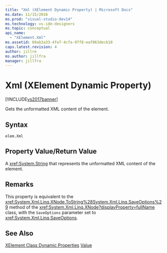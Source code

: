 ```yaml
---
title: "Xml (XElement Dynamic Property) | Microsoft Docs"
ms.date: 11/15/2016
ms.prod: "visual-studio-dev14"
ms.technology: vs-ide-designers
ms.topic: conceptual
api_name:
  - "XElement.Xml"
ms.assetid: 69ab2a33-4fe7-4cfa-97f8-eaf063decb18
caps.latest.revision: 4
author: jillre
ms.author: jillfra
manager: jillfra
---
```

# Xml (XElement Dynamic Property)
[!INCLUDE[vs2017banner](../includes/vs2017banner.md)]

Gets the unformatted XML content of the element.

## Syntax

```
elem.Xml
```

## Property Value/Return Value
 A <xref:System.String> that represents the unformatted XML content of the element.

## Remarks
 This property is equivalent to the <xref:System.Xml.Linq.XNode.ToString%28System.Xml.Linq.SaveOptions%29> method of the <xref:System.Xml.Linq.XNode?displayProperty=fullName> class, with the `SaveOptions` parameter set to <xref:System.Xml.Linq.SaveOptions>.

## See Also
 [XElement Class Dynamic Properties](../designers/xelement-class-dynamic-properties.md)
 [Value](../designers/value-xelement-dynamic-property.md)
